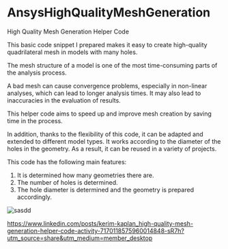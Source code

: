 # AnsysHighQualityMeshGeneration

High Quality Mesh Generation Helper Code

This basic code snippet I prepared makes it easy to create high-quality quadrilateral mesh in models with many holes.

The mesh structure of a model is one of the most time-consuming parts of the analysis process.

A bad mesh can cause convergence problems, especially in non-linear analyses, which can lead to longer analysis times. It may also lead to inaccuracies in the evaluation of results.

This helper code aims to speed up and improve mesh creation by saving time in the process.

In addition, thanks to the flexibility of this code, it can be adapted and extended to different model types. It works according to the diameter of the holes in the geometry. As a result, it can be reused in a variety of projects.

This code has the following main features:

1. It is determined how many geometries there are.
2. The number of holes is determined.
3. The hole diameter is determined and the geometry is prepared accordingly.

![sasdd](https://github.com/KrmKaplann/AnsysHighQualityMeshGeneration/assets/172985380/50334554-6918-46d9-aa30-f293635ad6bc)



https://www.linkedin.com/posts/kerim-kaplan_high-quality-mesh-generation-helper-code-activity-7170118575960014848-sR7h?utm_source=share&utm_medium=member_desktop
